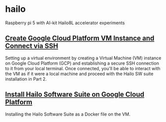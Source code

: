 # hailo
Raspberry pi 5 with AI-kit Hailo8L accelerator experiments

## [Create Google Cloud Platform VM Instance and Connect via SSH](https://github.com/marcory-hub/hailo/blob/main/create-and-connect-gcp-vm-instance-w-local-terminal.md)

Setting up a virtual environment by creating a Virtual Machine (VM) instance on Google Cloud Platform (GCP) and establishing a secure SSH connection to it from your local terminal. Once connected, you'll be able to interact with the VM as if it were a local machine and proceed with the Hailo SW suite installation in Part 2.


## [Install Hailo Software Suite on Google Cloud Platform](https://github.com/marcory-hub/hailo/blob/main/install-hailo-software-suite-on-google-cloud-VM-instance.md)
Installing the Hailo Software Suite as a Docker file on the VM.



